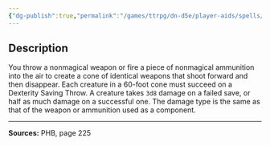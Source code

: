 ```yaml
---
{"dg-publish":true,"permalink":"/games/ttrpg/dn-d5e/player-aids/spells/level-3/conjure-barrage/","tags":["TTRPG/DND/5e","verbal","somatic","material","Spell"],"noteIcon":""}
---
```



## Description
You throw a nonmagical weapon or fire a piece of nonmagical ammunition into the air to create a cone of identical weapons that shoot forward and then disappear.
Each creature in a 60-foot cone must succeed on a Dexterity Saving Throw.
A creature takes `3d8` damage on a failed save, or half as much damage on a successful one.
The damage type is the same as that of the weapon or ammunition used as a component.

---

**Sources:** PHB, page 225
